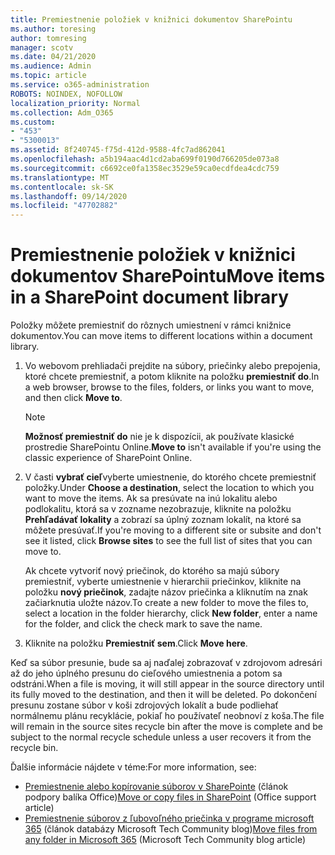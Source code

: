 ```yaml
---
title: Premiestnenie položiek v knižnici dokumentov SharePointu
ms.author: toresing
author: tomresing
manager: scotv
ms.date: 04/21/2020
ms.audience: Admin
ms.topic: article
ms.service: o365-administration
ROBOTS: NOINDEX, NOFOLLOW
localization_priority: Normal
ms.collection: Adm_O365
ms.custom:
- "453"
- "5300013"
ms.assetid: 8f240745-f75d-412d-9588-4fc7ad862041
ms.openlocfilehash: a5b194aac4d1cd2aba699f0190d766205de073a8
ms.sourcegitcommit: c6692ce0fa1358ec3529e59ca0ecdfdea4cdc759
ms.translationtype: MT
ms.contentlocale: sk-SK
ms.lasthandoff: 09/14/2020
ms.locfileid: "47702882"
---
```

# <a name="move-items-in-a-sharepoint-document-library"></a><span data-ttu-id="98322-102">Premiestnenie položiek v knižnici dokumentov SharePointu</span><span class="sxs-lookup"><span data-stu-id="98322-102">Move items in a SharePoint document library</span></span>

<span data-ttu-id="98322-103">Položky môžete premiestniť do rôznych umiestnení v rámci knižnice dokumentov.</span><span class="sxs-lookup"><span data-stu-id="98322-103">You can move items to different locations within a document library.</span></span>
  
1. <span data-ttu-id="98322-104">Vo webovom prehliadači prejdite na súbory, priečinky alebo prepojenia, ktoré chcete premiestniť, a potom kliknite na položku **premiestniť do**.</span><span class="sxs-lookup"><span data-stu-id="98322-104">In a web browser, browse to the files, folders, or links you want to move, and then click **Move to**.</span></span>

    > [!NOTE]
    > <span data-ttu-id="98322-105">**Možnosť premiestniť do** nie je k dispozícii, ak používate klasické prostredie SharePointu Online.</span><span class="sxs-lookup"><span data-stu-id="98322-105">**Move to** isn't available if you're using the classic experience of SharePoint Online.</span></span>
  
2. <span data-ttu-id="98322-106">V časti **vybrať cieľ**vyberte umiestnenie, do ktorého chcete premiestniť položky.</span><span class="sxs-lookup"><span data-stu-id="98322-106">Under **Choose a destination**, select the location to which you want to move the items.</span></span> <span data-ttu-id="98322-107">Ak sa presúvate na inú lokalitu alebo podlokalitu, ktorá sa v zozname nezobrazuje, kliknite na položku **Prehľadávať lokality** a zobrazí sa úplný zoznam lokalít, na ktoré sa môžete presúvať.</span><span class="sxs-lookup"><span data-stu-id="98322-107">If you're moving to a different site or subsite and don't see it listed, click **Browse sites** to see the full list of sites that you can move to.</span></span>

    <span data-ttu-id="98322-108">Ak chcete vytvoriť nový priečinok, do ktorého sa majú súbory premiestniť, vyberte umiestnenie v hierarchii priečinkov, kliknite na položku **nový priečinok**, zadajte názov priečinka a kliknutím na znak začiarknutia uložte názov.</span><span class="sxs-lookup"><span data-stu-id="98322-108">To create a new folder to move the files to, select a location in the folder hierarchy, click **New folder**, enter a name for the folder, and click the check mark to save the name.</span></span>

3. <span data-ttu-id="98322-109">Kliknite na položku **Premiestniť sem**.</span><span class="sxs-lookup"><span data-stu-id="98322-109">Click **Move here**.</span></span>

 <span data-ttu-id="98322-110">Keď sa súbor presunie, bude sa aj naďalej zobrazovať v zdrojovom adresári až do jeho úplného presunu do cieľového umiestnenia a potom sa odstráni.</span><span class="sxs-lookup"><span data-stu-id="98322-110">When a file is moving, it will still appear in the source directory until its fully moved to the destination, and then it will be deleted.</span></span> <span data-ttu-id="98322-111">Po dokončení presunu zostane súbor v koši zdrojových lokalít a bude podliehať normálnemu plánu recyklácie, pokiaľ ho používateľ neobnoví z koša.</span><span class="sxs-lookup"><span data-stu-id="98322-111">The file will remain in the source sites recycle bin after the move is complete and be subject to the normal recycle schedule unless a user recovers it from the recycle bin.</span></span>

<span data-ttu-id="98322-112">Ďalšie informácie nájdete v téme:</span><span class="sxs-lookup"><span data-stu-id="98322-112">For more information, see:</span></span>

 - <span data-ttu-id="98322-113">[Premiestnenie alebo kopírovanie súborov v SharePointe](https://support.office.com/article/move-or-copy-files-in-sharepoint-00e2f483-4df3-46be-a861-1f5f0c1a87bc) (článok podpory balíka Office)</span><span class="sxs-lookup"><span data-stu-id="98322-113">[Move or copy files in SharePoint](https://support.office.com/article/move-or-copy-files-in-sharepoint-00e2f483-4df3-46be-a861-1f5f0c1a87bc) (Office support article)</span></span>
 - <span data-ttu-id="98322-114">[Premiestnenie súborov z ľubovoľného priečinka v programe microsoft 365](https://techcommunity.microsoft.com/t5/Microsoft-SharePoint-Blog/Now-move-files-anywhere-in-Office-365-SharePoint-and-OneDrive/ba-p/146973) (článok databázy Microsoft Tech Community blog)</span><span class="sxs-lookup"><span data-stu-id="98322-114">[Move files from any folder in Microsoft 365](https://techcommunity.microsoft.com/t5/Microsoft-SharePoint-Blog/Now-move-files-anywhere-in-Office-365-SharePoint-and-OneDrive/ba-p/146973) (Microsoft Tech Community blog article)</span></span> 